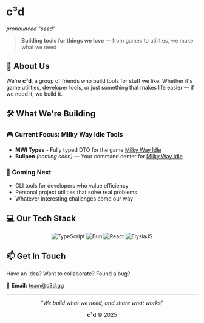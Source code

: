 # c³d

_pronounced "seed"_

> **Building tools for things we love** — from games to utilities, we make what we need

## 👋 About Us

We're **c³d**, a group of friends who build tools for stuff we like. Whether it's game utilities, developer tools, or just something that makes life easier — if we need it, we build it.

## 🛠️ What We're Building

### 🎮 Current Focus: Milky Way Idle Tools

- **MWI Types** - Fully typed DTO for the game [Milky Way Idle](https://milkywayidle.com)
- **Bullpen** _(coming soon)_ — Your command center for [Milky Way Idle](https://milkywayidle.com)

### 🚀 Coming Next

- CLI tools for developers who value efficiency
- Personal project utilities that solve real problems
- Whatever interesting challenges come our way

## 💻 Our Tech Stack

<div align="center">

![TypeScript](https://img.shields.io/badge/TypeScript-007ACC?style=for-the-badge&logo=typescript&logoColor=white)
![Bun](https://img.shields.io/badge/Bun-000000?style=for-the-badge&logo=bun&logoColor=white)
![React](https://img.shields.io/badge/React-20232A?style=for-the-badge&logo=react&logoColor=61DAFB)
![ElysiaJS](https://img.shields.io/badge/ElysiaJS-000000?style=for-the-badge&logo=elysia&logoColor=white)

</div>

## 📫 Get In Touch

Have an idea? Want to collaborate? Found a bug?

📧 **Email:** team@c3d.gg

---

<div align="center">

_"We build what we need, and share what works"_

**c³d** © 2025

</div>
